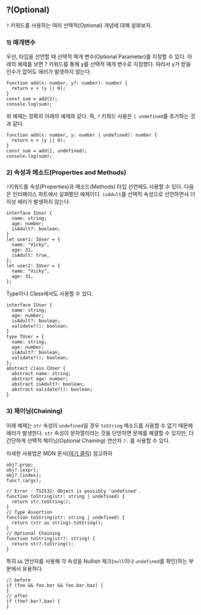 ## ?(Optional)

`?` 키워드를 사용하는 여러 선택적(Optional) 개념에 대해 살펴보자.

### 1) 매개변수

우선, 타입을 선언할 때 선택적 매개 변수(Optional Parameter)를 지정할 수 있다.
아래의 예제를 보면 ? 키워드를 통해 y를 선택적 매개 변수로 지정했다.
따라서 y가 받을 인수가 없어도 에러가 발생하지 않는다.

```tsx
function add(x: number, y?: number): number {
  return x + (y || 0);
}
const sum = add(2);
console.log(sum);
```

위 예제는 정확히 아래의 예제와 같다. 즉, `?` 키워드 사용은 `| undefined`를 추가하는 것과 같다.

```tsx
function add(x: number, y: number | undefined): number {
  return x + (y || 0);
}
const sum = add(2, undefined);
console.log(sum);
```

### 2) 속성과 메소드(Properties and Methods)

`?`키워드를 속성(Properties)과 메소드(Methods) 타입 선언에도 사용할 수 있다. 다음은 인터페이스 파트에서 살펴봤던 예제이다. `isAdult`를 선택적 속성으로 선언하면서 더 이상 에러가 발생하지 않는다.

```tsx
interface IUser {
  name: string;
  age: number;
  isAdult?: boolean;
}
let user1: IUser = {
  name: "Vicky",
  age: 31,
  isAdult: true,
};
let user2: IUser = {
  name: "Vicky",
  age: 31,
};
```

Type이나 Class에서도 사용할 수 있다.

```tsx
interface IUser {
  name: string;
  age: number;
  isAdult?: boolean;
  validate?(): boolean;
}
type TUser = {
  name: string;
  age: number;
  isAdult?: boolean;
  validate?(): boolean;
};
abstract class CUser {
  abstract name: string;
  abstract age: number;
  abstract isAdult?: boolean;
  abstract validate?(): boolean;
}
```

### 3) 체이닝(Chaining)

아래 예제는 `str` 속성이 `undefined`일 경우 `toString` 메소드를 사용할 수 없기 때문에 에러가 발생한다.
`str` 속성이 문자열이라는 것을 단언하면 문제를 해결할 수 있지만, 더 간단하게 선택적 체이닝(Optional Chaining) 연산자 `?.` 를 사용할 수 있다.

자세한 사용법은 MDN 문서([여기 클릭](https://developer.mozilla.org/ko/docs/Web/JavaScript/Reference/Operators/Optional_chaining)) 참고하자

```tsx
obj?.prop;
obj?.[expr];
obj?.[index];
func?.(args);
```

```tsx
// Error - TS2532: Object is possibly 'undefined'.
function toString(str: string | undefined) {
  return str.toString();
}
// Type Assertion
function toString(str: string | undefined) {
  return (str as string).toString();
}
// Optional Chaining
function toString(str?: string) {
  return str?.toString();
}
```

특히 `&&` 연산자를 사용해 각 속성을 Nullish 체크(`null`이나 `undefined`를 확인)하는 부분에서 유용하다.

```tsx
// before
if (foo && foo.bar && foo.bar.baz) {
}
// after
if (foo?.bar?.bax) {
}
```
